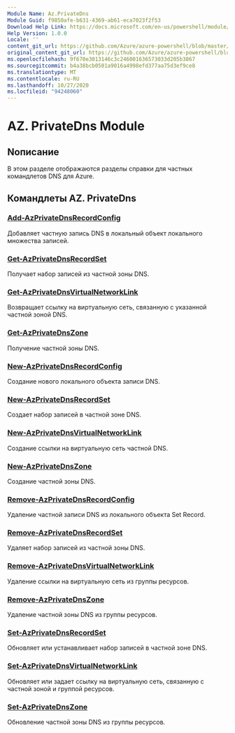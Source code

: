 ```yaml
---
Module Name: Az.PrivateDns
Module Guid: f9850afe-b631-4369-ab61-eca7023f2f53
Download Help Link: https://docs.microsoft.com/en-us/powershell/module/az.privatedns
Help Version: 1.0.0
Locale: ''
content_git_url: https://github.com/Azure/azure-powershell/blob/master/src/PrivateDns/PrivateDns/help/Az.PrivateDNS.md
original_content_git_url: https://github.com/Azure/azure-powershell/blob/master/src/PrivateDns/PrivateDns/help/Az.PrivateDNS.md
ms.openlocfilehash: 9f670e3013146c3c246001636573033d205b3867
ms.sourcegitcommit: b4a38bcb0501a9016a4998efd377aa75d3ef9ce8
ms.translationtype: MT
ms.contentlocale: ru-RU
ms.lasthandoff: 10/27/2020
ms.locfileid: "94248060"
---
```

# AZ. PrivateDns Module
## Nописание
В этом разделе отображаются разделы справки для частных командлетов DNS для Azure.

## Командлеты AZ. PrivateDns
### [Add-AzPrivateDnsRecordConfig](Add-AzPrivateDnsRecordConfig.md)
Добавляет частную запись DNS в локальный объект локального множества записей.

### [Get-AzPrivateDnsRecordSet](Get-AzPrivateDnsRecordSet.md)
Получает набор записей из частной зоны DNS.

### [Get-AzPrivateDnsVirtualNetworkLink](Get-AzPrivateDnsVirtualNetworkLink.md)
Возвращает ссылку на виртуальную сеть, связанную с указанной частной зоной DNS.

### [Get-AzPrivateDnsZone](Get-AzPrivateDnsZone.md)
Получение частной зоны DNS.

### [New-AzPrivateDnsRecordConfig](New-AzPrivateDnsRecordConfig.md)
Создание нового локального объекта записи DNS.

### [New-AzPrivateDnsRecordSet](New-AzPrivateDnsRecordSet.md)
Создает набор записей в частной зоне DNS.

### [New-AzPrivateDnsVirtualNetworkLink](New-AzPrivateDnsVirtualNetworkLink.md)
Создание ссылки на виртуальную сеть частной DNS.

### [New-AzPrivateDnsZone](New-AzPrivateDnsZone.md)
Создание частной зоны DNS.

### [Remove-AzPrivateDnsRecordConfig](Remove-AzPrivateDnsRecordConfig.md)
Удаление частной записи DNS из локального объекта Set Record.

### [Remove-AzPrivateDnsRecordSet](Remove-AzPrivateDnsRecordSet.md)
Удаляет набор записей из частной зоны DNS.

### [Remove-AzPrivateDnsVirtualNetworkLink](Remove-AzPrivateDnsVirtualNetworkLink.md)
Удаление ссылки на виртуальную сеть из группы ресурсов.

### [Remove-AzPrivateDnsZone](Remove-AzPrivateDnsZone.md)
Удаление частной зоны DNS из группы ресурсов.

### [Set-AzPrivateDnsRecordSet](Set-AzPrivateDnsRecordSet.md)
Обновляет или устанавливает набор записей в частной зоне DNS.

### [Set-AzPrivateDnsVirtualNetworkLink](Set-AzPrivateDnsVirtualNetworkLink.md)
Обновляет или задает ссылку на виртуальную сеть, связанную с частной зоной и группой ресурсов.

### [Set-AzPrivateDnsZone](Set-AzPrivateDnsZone.md)
Обновление частной зоны DNS из группы ресурсов.

